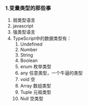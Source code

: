 ### 1.变量类型的那些事
1. 弱类型语言  
  1. javascript
2. 强类型语言
3. TypeScript中的数据类型有：
    1. Undefined
    2. Number
    3. String
    4. Boolean
    5. enum 枚举类型
    6. any 任意类型，一个牛逼的类型
    7. void 空
    8. Array 数组类型
    9. Tuple 元祖类型
    10. Null 空类型
